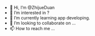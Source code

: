 - 👋 Hi, I’m @ZhijueDuan
- 👀 I’m interested in ?
- 🌱 I’m currently learning app developing.
- 💞️ I’m looking to collaborate on ...
- 📫 How to reach me ...

<!---
ZhijueDuan/ZhijueDuan is a ✨ special ✨ repository because its `README.md` (this file) appears on your GitHub profile.
You can click the Preview link to take a look at your changes.
--->

